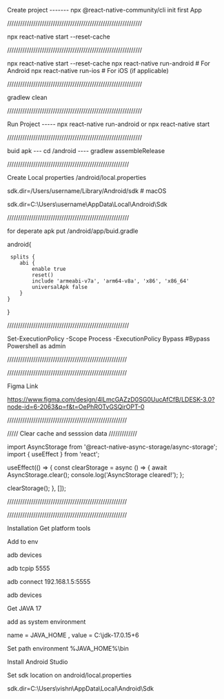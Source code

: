 Create project ------- npx @react-native-community/cli init first App


//////////////////////////////////////////////////////////////




npx react-native start --reset-cache



//////////////////////////////////////////////////////////////

npx react-native start --reset-cache
npx react-native run-android  # For Android
npx react-native run-ios      # For iOS (if applicable)


//////////////////////////////////////////////////////////////


gradlew clean 

//////////////////////////////////////////////////////////////



Run Project -----  npx react-native run-android  or    npx react-native start

//////////////////////////////////////////////////////////////


buid apk  --- cd /android ----  gradlew assembleRelease


////////////////////////////////////////////////////////

Create Local properties /android/local.properties

sdk.dir=/Users/username/Library/Android/sdk  # macOS

sdk.dir=C:\\Users\\username\\AppData\\Local\\Android\\Sdk  


////////////////////////////////////////////////////////

for deperate apk put /android/app/buid.gradle

 android{

     splits {
        abi {
            enable true
            reset()
            include 'armeabi-v7a', 'arm64-v8a', 'x86', 'x86_64'
            universalApk false
        }
    }
}

////////////////////////////////////////////////////////

Set-ExecutionPolicy -Scope Process -ExecutionPolicy Bypass #Bypass Powershell as admin

///////////////////////////////////////////////////////




///////////////////////////////////////////////////////

Figma Link


https://www.figma.com/design/4lLmcGAZzD0SG0UucAfCfB/LDESK-3.0?node-id=6-2063&p=f&t=OePhROTvGSQirOPT-0



///////////////////////////////////////////////////////



///// Clear cache and sesssion data /////////////

import AsyncStorage from '@react-native-async-storage/async-storage';
import { useEffect } from 'react';

useEffect(() => {
  const clearStorage = async () => {
    await AsyncStorage.clear();
    console.log('AsyncStorage cleared!');
  };

  clearStorage();
}, []);


///////////////////////////////////////////////////////


///////////////////////////////////////////////////////


Installation
Get platform tools

Add to env

adb devices

adb tcpip 5555

adb connect 192.168.1.5:5555

adb devices

Get JAVA 17

add as system environment

name = JAVA_HOME , value = C:\jdk-17.0.15+6

Set path environment
%JAVA_HOME%\bin

Install Android Studio

Set sdk location on android/local.properties

sdk.dir=C:\Users\vishn\AppData\Local\Android\Sdk